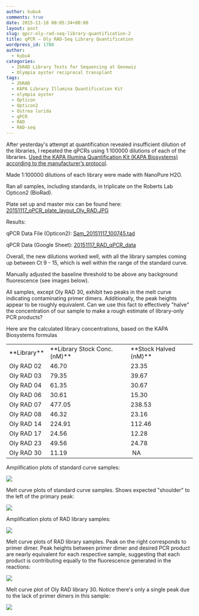 ```yaml
---
author: kubu4
comments: true
date: 2015-11-18 00:05:34+00:00
layout: post
slug: qpcr-oly-rad-seq-library-quantification-2
title: qPCR – Oly RAD-Seq Library Quantification
wordpress_id: 1788
author:
  - kubu4
categories:
  - 2bRAD Library Tests for Sequencing at Genewiz
  - Olympia oyster reciprocal transplant
tags:
  - 2bRAD
  - KAPA Library Illumina Quantification Kit
  - olympia oyster
  - Opticon
  - Opticon2
  - Ostrea lurida
  - qPCR
  - RAD
  - RAD-seq
---
```


After yesterday's attempt at quantification revealed insufficient dilution of the libraries, I repeated the qPCRs using 1:100000 dilutions of each of the libraries. [Used the KAPA Illumina Quantification Kit (KAPA Biosystems) according to the manufacturer’s protocol](httpss://github.com/sr320/LabDocs/blob/master/protocols/Commercial_Protocols/KAPA_Biosystems_KAPA_Library_Quantification_Illumina_Manual_July2014.pdf).

Made 1:100000 dilutions of each library were made with NanoPure H2O.

Ran all samples, including standards, in triplicate on the Roberts Lab Opticon2 (BioRad).

Plate set up and master mix can be found here: [20151117_qPCR_plate_layout_Oly_RAD.JPG](https://eagle.fish.washington.edu/Arabidopsis/20151117_qPCR_plate_layout_Oly_RAD.JPG)



Results:

qPCR Data File (Opticon2): [Sam_20151117_100745.tad](https://eagle.fish.washington.edu/Arabidopsis/qPCR/Opticon/Sam_20151117_100745.tad)

qPCR Data (Google Sheet): [20151117_RAD_qPCR_data](httpss://docs.google.com/spreadsheets/d/1z7UAWm56JkQI04LKJ92dsWFhC0IFR-a9065aLP2jmso/edit?usp=sharing)

Overall, the new dilutions worked well, with all the library samples coming up between Ct 9 - 15, which is well within the range of the standard curve.

Manually adjusted the baseline threshold to be above any background fluorescence (see images below).

All samples, except Oly RAD 30, exhibit two peaks in the melt curve indicating contaminating primer dimers. Additionally, the peak heights appear to be roughly equivalent. Can we use this fact to effectively "halve" the concentration of our sample to make a rough estimate of library-only PCR products?



Here are the calculated library concentrations, based on the KAPA Biosystems formulas

<table >
<tbody >
<tr >

<td >**Library**
</td>

<td >**Library Stock Conc. (nM)**
</td>

<td >**Stock Halved (nM)**
</td>
</tr>
<tr >

<td >Oly RAD 02
</td>

<td >46.70
</td>

<td >23.35
</td>
</tr>
<tr >

<td >Oly RAD 03
</td>

<td >79.35
</td>

<td >39.67
</td>
</tr>
<tr >

<td >Oly RAD 04
</td>

<td >61.35
</td>

<td >30.67
</td>
</tr>
<tr >

<td >Oly RAD 06
</td>

<td >30.61
</td>

<td >15.30
</td>
</tr>
<tr >

<td >Oly RAD 07
</td>

<td >477.05
</td>

<td >238.53
</td>
</tr>
<tr >

<td >Oly RAD 08
</td>

<td >46.32
</td>

<td >23.16
</td>
</tr>
<tr >

<td >Oly RAD 14
</td>

<td >224.91
</td>

<td >112.46
</td>
</tr>
<tr >

<td >Oly RAD 17
</td>

<td >24.56
</td>

<td >12.28
</td>
</tr>
<tr >

<td >Oly RAD 23
</td>

<td >49.56
</td>

<td >24.78
</td>
</tr>
<tr >

<td >Oly RAD 30
</td>

<td >11.19
</td>

<td > NA
</td>
</tr>
</tbody>
</table>



Amplification plots of standard curve samples:

[![](https://eagle.fish.washington.edu/Arabidopsis/20151117_RAD_qPCR_stds_amp.png)](http://eagle.fish.washington.edu/Arabidopsis/20151117_RAD_qPCR_stds_amp.png)





Melt curve plots of standard curve samples. Shows expected "shoulder" to the left of the primary peak:

[![](https://eagle.fish.washington.edu/Arabidopsis/20151117_RAD_qPCR_stds_melt.png)](http://eagle.fish.washington.edu/Arabidopsis/20151117_RAD_qPCR_stds_melt.png)







Amplification plots of RAD library samples:

[![](https://eagle.fish.washington.edu/Arabidopsis/20151117_RAD_qPCR_samples_amp.png)](http://eagle.fish.washington.edu/Arabidopsis/20151117_RAD_qPCR_samples_amp.png)





Melt curve plots of RAD library samples. Peak on the right corresponds to primer dimer. Peak heights between primer dimer and desired PCR product are nearly equivalent for each respective sample, suggesting that each product is contributing equally to the fluorescence generated in the reactions:

[![](https://eagle.fish.washington.edu/Arabidopsis/20151117_RAD_qPCR_samples_melt_01.png)](http://eagle.fish.washington.edu/Arabidopsis/20151117_RAD_qPCR_samples_melt_01.png)





Melt curve plot of Oly RAD library 30. Notice there's only a single peak due to the lack of primer dimers in this sample:

[![](https://eagle.fish.washington.edu/Arabidopsis/20151117_RAD_qPCR_samples_melt_02.png)](http://eagle.fish.washington.edu/Arabidopsis/20151117_RAD_qPCR_samples_melt_02.png)
